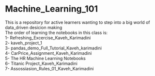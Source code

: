 # Machine_Learning_101
This is a repository for active learners wanting to step into a big world of data_driven desicion making
<br>
The order of learning the notebooks in this class is:
<br>
1- Refreshing_Excercise_Kaveh_Karimadini
<br>
2- kaveh_project_1
<br>
3- pandas_demo_Full_Tutorial_Kaveh_karimadini
<br>
4- CarPrice_Assignment_Kaveh_Karimadini
<br>
5- The HR Machine Learning Notebooks
<br>
6- Titanic Project_Kaveh_Karimadini
<br>
7- Assossiasion_Rules_01_Kaveh_Karimadini
